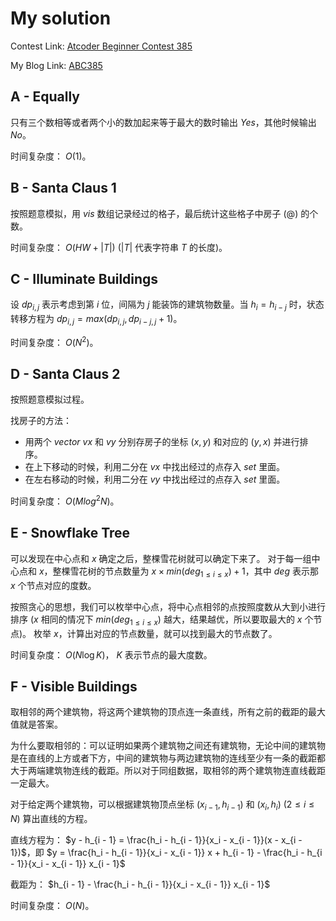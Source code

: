 # My solution
Contest Link: [Atcoder Beginner Contest 385](https://atcoder.jp/contests/abc385)

My Blog Link: [ABC385](https://blog.csdn.net/djhws144/article/details/144797168?spm=1001.2014.3001.5501)

## A - Equally
只有三个数相等或者两个小的数加起来等于最大的数时输出 $Yes$，其他时候输出 $No$。

时间复杂度： $O(1)$。

## B - Santa Claus 1
按照题意模拟，用 $vis$ 数组记录经过的格子，最后统计这些格子中房子 ($@$) 的个数。

时间复杂度： $O(HW + |T|)$ ($|T|$ 代表字符串 $T$ 的长度)。

## C - Illuminate Buildings
设 $dp_{i, j}$ 表示考虑到第 $i$ 位，间隔为 $j$ 能装饰的建筑物数量。当 $h_i = h_{i - j}$ 时，状态转移方程为 $dp_{i, j} = max(dp_{i, j}, dp_{i - j, j} + 1)$。

时间复杂度： $O(N^2)$。

## D - Santa Claus 2
按照题意模拟过程。

找房子的方法：
- 用两个 $vector$ $vx$ 和 $vy$ 分别存房子的坐标 $(x, y)$ 和对应的 $(y, x)$ 并进行排序。
- 在上下移动的时候，利用二分在 $vx$ 中找出经过的点存入 $set$ 里面。
- 在左右移动的时候，利用二分在 $vy$ 中找出经过的点存入 $set$ 里面。

时间复杂度： $O(Mlog^2N)$。

## E - Snowflake Tree
可以发现在中心点和 $x$ 确定之后，整棵雪花树就可以确定下来了。
对于每一组中心点和 $x$，整棵雪花树的节点数量为 $x \times min(deg_{1 \le i \le x}) + 1$，其中 $deg$ 表示那 $x$ 个节点对应的度数。

按照贪心的思想，我们可以枚举中心点，将中心点相邻的点按照度数从大到小进行排序 ($x$ 相同的情况下 $min(deg_{1 \le i \le x})$ 越大，结果越优，所以要取最大的 $x$ 个节点)。
枚举 $x$，计算出对应的节点数量，就可以找到最大的节点数了。

时间复杂度： $O(N\log K)$， $K$ 表示节点的最大度数。

## F - Visible Buildings
取相邻的两个建筑物，将这两个建筑物的顶点连一条直线，所有之前的截距的最大值就是答案。

为什么要取相邻的：可以证明如果两个建筑物之间还有建筑物，无论中间的建筑物是在直线的上方或者下方，中间的建筑物与两边建筑物的连线至少有一条的截距都大于两端建筑物连线的截距。所以对于同组数据，取相邻的两个建筑物连直线截距一定最大。

对于给定两个建筑物，可以根据建筑物顶点坐标 $(x_{i - 1}, h_{i - 1})$ 和 $(x_i, h_i)$ ($2 \le i \le N$) 算出直线的方程。

直线方程为： $y - h_{i - 1} = \frac{h_i - h_{i - 1}}{x_i - x_{i - 1}}(x - x_{i - 1})$，即 $y = \frac{h_i - h_{i - 1}}{x_i - x_{i - 1}} x + h_{i - 1} - \frac{h_i - h_{i - 1}}{x_i - x_{i - 1}} x_{i - 1}$

截距为： $h_{i - 1} - \frac{h_i - h_{i - 1}}{x_i - x_{i - 1}} x_{i - 1}$

时间复杂度： $O(N)$。
